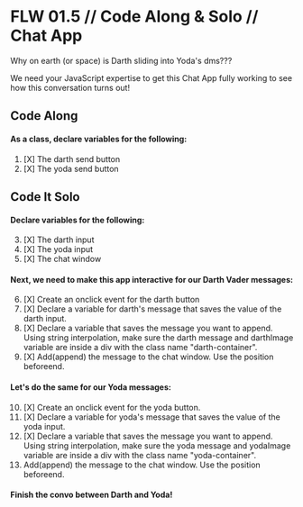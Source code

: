# FLW 01.5 // Code Along & Solo // Chat App

Why on earth (or space) is Darth sliding into Yoda's dms???

We need your JavaScript expertise to get this Chat App fully working to see how this conversation turns out!

## Code Along

#### As a class, declare variables for the following:
1. [X] The darth send button
2. [X] The yoda send button

## Code It Solo

#### Declare variables for the following:

3. [X] The darth input
4. [X] The yoda input
5. [X] The chat window

#### Next, we need to make this app interactive for our Darth Vader messages:

6. [X] Create an onclick event for the darth button
7. [X] Declare a variable for darth's message that saves the value of the darth input.
8. [X] Declare a variable that saves the message you want to append. Using string interpolation, make sure the darth message and darthImage variable are inside a div with the class name "darth-container".
9. [X] Add(append) the message to the chat window. Use the position beforeend.


#### Let's do the same for our Yoda messages:

10. [X] Create an onclick event for the yoda button.
11. [X] Declare a variable for yoda's message that saves the value of the yoda input.
12. [X] Declare a variable that saves the message you want to append. Using string interpolation, make sure the yoda message and yodaImage variable are inside a div with the class name "yoda-container".
13. Add(append) the message to the chat window. Use the position beforeend.


#### Finish the convo between Darth and Yoda!